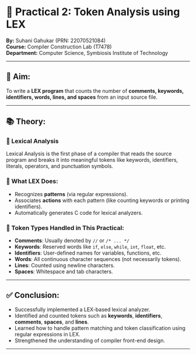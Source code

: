 # 🔧 Practical 2: Token Analysis using LEX

**By:** Suhani Gahukar (PRN: 22070521084)  
**Course:** Compiler Construction Lab (T7478)  
**Department:** Computer Science, Symbiosis Institute of Technology  

---

## 🎯 Aim:

To write a **LEX program** that counts the number of **comments, keywords, identifiers, words, lines, and spaces** from an input source file.

---

## 📚 Theory:

### 🔹 Lexical Analysis
Lexical Analysis is the first phase of a compiler that reads the source program and breaks it into meaningful tokens like keywords, identifiers, literals, operators, and punctuation symbols.

### 🔹 What LEX Does:
- Recognizes **patterns** (via regular expressions).
- Associates **actions** with each pattern (like counting keywords or printing identifiers).
- Automatically generates C code for lexical analyzers.

### 🔹 Token Types Handled in This Practical:
- **Comments**: Usually denoted by `//` or `/* ... */`
- **Keywords**: Reserved words like `if`, `else`, `while`, `int`, `float`, etc.
- **Identifiers**: User-defined names for variables, functions, etc.
- **Words**: All continuous character sequences (not necessarily tokens).
- **Lines**: Counted using newline characters.
- **Spaces**: Whitespace and tab characters.

---

## ✅ Conclusion:

- Successfully implemented a LEX-based lexical analyzer.
- Identified and counted tokens such as **keywords**, **identifiers**, **comments**, **spaces**, and **lines**.
- Learned how to handle pattern matching and token classification using regular expressions in LEX.
- Strengthened the understanding of compiler front-end design.

---
